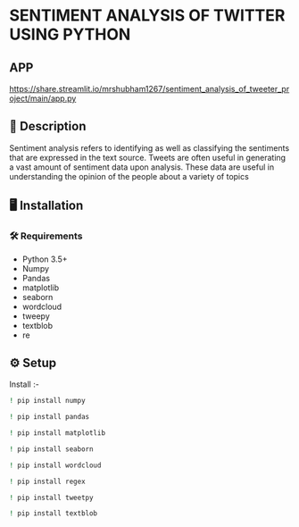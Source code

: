 # SENTIMENT ANALYSIS OF TWITTER USING PYTHON

## APP
https://share.streamlit.io/mrshubham1267/sentiment_analysis_of_tweeter_project/main/app.py

## 📝 Description
Sentiment analysis refers to identifying as well as classifying the sentiments that are expressed in the text source. Tweets are often useful in generating a vast amount of sentiment data upon analysis. These data are useful in understanding the opinion of the people about a variety of topics

## :desktop_computer:	Installation

### :hammer_and_wrench: Requirements
* Python 3.5+
* Numpy
* Pandas
* matplotlib
* seaborn
* wordcloud
* tweepy
* textblob
* re


## :gear: Setup
 Install :-
```bash
! pip install numpy

```
```bash
! pip install pandas

```
```bash
! pip install matplotlib

```
```bash
! pip install seaborn

```
```bash
! pip install wordcloud

```
```bash
! pip install regex

``````
```bash
! pip install tweetpy

```
```bash
! pip install textblob

```
